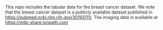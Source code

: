 This repo includes the tabular data for the breast cancer dataset. We note that the breast cancer dataset is a publicly available dataset published in https://pubmed.ncbi.nlm.nih.gov/30193111/. The imaging data is available at https://mibi-share.ionpath.com 
